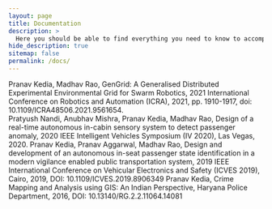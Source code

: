 ```yaml
---
layout: page
title: Documentation
description: >
  Here you should be able to find everything you need to know to accomplish the most common tasks when blogging with Hydejack.
hide_description: true
sitemap: false
permalink: /docs/
---
```


Pranav Kedia, Madhav Rao, GenGrid: A Generalised Distributed Experimental Environmental Grid for Swarm Robotics, 2021 International Conference on Robotics and Automation (ICRA), 2021, pp. 1910-1917, doi: 10.1109/ICRA48506.2021.9561654.  
Pratyush Nandi, Anubhav Mishra, Pranav Kedia, Madhav Rao, Design of a real-time autonomous in-cabin sensory system to detect passenger anomaly, 2020 IEEE Intelligent Vehicles Symposium (IV 2020), Las Vegas, 2020.
Pranav Kedia, Pranav Aggarwal, Madhav Rao, Design and development of an autonomous in-seat passenger state identification in a modern vigilance enabled public transportation system, 2019 IEEE International Conference on Vehicular Electronics and Safety (ICVES 2019), Cairo, 2019,  DOI: 10.1109/ICVES.2019.8906349
Pranav Kedia, Crime Mapping and Analysis using GIS: An Indian Perspective, Haryana Police Department, 2016, DOI: 10.13140/RG.2.2.11064.14081
